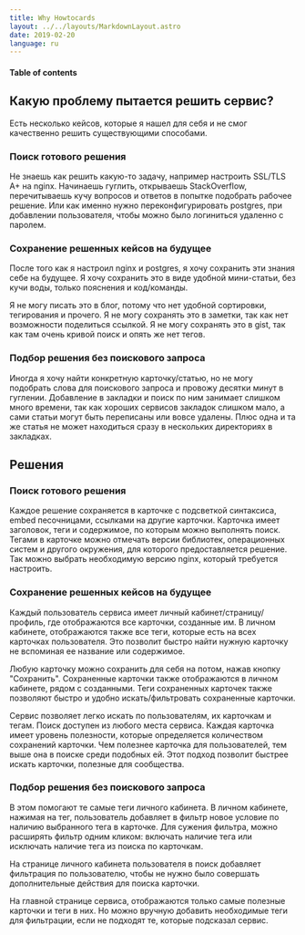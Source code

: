 ```yaml
---
title: Why Howtocards
layout: ../../layouts/MarkdownLayout.astro
date: 2019-02-20
language: ru
---
```


#### Table of contents

## Какую проблему пытается решить сервис?

Есть несколько кейсов, которые я нашел для себя и не смог качественно решить существующими способами.

### Поиск готового решения

Не знаешь как решить какую-то задачу, например настроить SSL/TLS A+ на nginx. Начинаешь гуглить, открываешь StackOverflow, перечитываешь кучу вопросов и ответов в попытке подобрать рабочее решение. Или как именно нужно переконфигурировать postgres, при добавлении пользователя, чтобы можно было логиниться удаленно с паролем.

### Сохранение решенных кейсов на будущее

После того как я настроил nginx и postgres, я хочу сохранить эти знания себе на будущее. Я хочу сохранить это в виде удобной мини-статьи, без кучи воды, только пояснения и код/команды.

Я не могу писать это в блог, потому что нет удобной сортировки, тегирования и прочего. Я не могу сохранять это в заметки, так как нет возможности поделиться ссылкой. Я не могу сохранять это в gist, так как там очень кривой поиск и опять же нет тегов.

### Подбор решения без поискового запроса

Иногда я хочу найти конкретную карточку/статью, но не могу подобрать слова для поискового запроса и провожу десятки минут в гуглении. Добавление в закладки и поиск по ним занимает слишком много времени, так как хороших сервисов закладок слишком мало, а сами статьи могут быть переписаны или вовсе удалены. Плюс одна и та же статья не может находиться сразу в нескольких директориях в закладках.

## Решения

### Поиск готового решения

Каждое решение сохраняется в карточке с подсветкой синтаксиса, embed песочницами, ссылками на другие карточки. Карточка имеет заголовок, теги и содержимое, по которым можно выполнять поиск. Тегами в карточке можно отмечать версии библиотек, операционных систем и другого окружения, для которого предоставляется решение. Так можно выбрать необходимую версию nginx, который требуется настроить.

### Сохранение решенных кейсов на будущее

Каждый пользователь сервиса имеет личный кабинет/страницу/профиль, где отображаются все карточки, созданные им. В личном кабинете, отображаются также все теги, которые есть на всех карточках пользователя. Это позволит быстро найти нужную карточку не вспоминая ее название или содержимое.

Любую карточку можно сохранить для себя на потом, нажав кнопку "Сохранить". Сохраненные карточки также отображаются в личном кабинете, рядом с созданными. Теги сохраненных карточек также позволяют быстро и удобно искать/фильтровать сохраненные карточки.

Сервис позволяет легко искать по пользователям, их карточкам и тегам. Поиск доступен из любого места сервиса. Каждая карточка имеет уровень полезности, которые определяется количеством сохранений карточки. Чем полезнее карточка для пользователей, тем выше она в поиске среди подобных ей. Этот подход позволит быстрее искать карточки, полезные для сообщества.

### Подбор решения без поискового запроса

В этом помогают те самые теги личного кабинета. В личном кабинете, нажимая на тег, пользователь добавляет в фильтр новое условие по наличию выбранного тега в карточке. Для сужения фильтра, можно расширять фильтр одним кликом: включать наличие тега или исключать наличие тега из поиска по карточкам.

На странице личного кабинета пользователя в поиск добавляет фильтрация по пользователю, чтобы не нужно было совершать дополнительные действия для поиска карточки.

На главной странице сервиса, отображаются только самые полезные карточки и теги в них. Но можно вручную добавить необходимые теги для фильтрации, если не подходят те, которые подсказал сервис.
